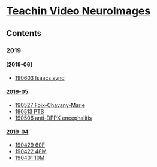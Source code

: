 <!--
Filename: 	note.md
Project: 	/Users/shume/Developer/physician/Neurol/TVNI
Author: 	shumez <https://github.com/shumez>
Created: 	2019-05-10 14:27:8
Modified: 	2019-06-08 11:52:46
-----
Copyright (c) 2019 shumez
-->

# [Teachin Video NeuroImages][TVNI]

## Contents

### [2019]

#### [2019-06]
* [190603 Isaacs synd](2019-06-03_36M.md)

#### [2019-05]
* [190527 Foix-Chavany-Marie](2019-05-27_75F.md)
* [190513 PTS](2019-05-13_43F.md)
* [190506 anti-DPPX encephalitis](2019-05-06_49M.md)

#### [2019-04]
* [190429 60F](2019-04-29_60F.md)
* [190422 48M](2019-04-22_48M.md)
* [190401 10M](2019-04-01_10M.md)




##
<!-- toc -->
[2019]: #2019
[2019-05]: #2019-05
[2019-04]: #2019-04

<!-- ref -->
[TVNI]: https://www.neurology.org/search/jcode%3Aneurology%7C%7Cneurclinpract%7C%7Cnng%7C%7Cnnn%20sort%3Apublication-date%20toc_section%3AResident%20and%20Fellow%20Section%7C%7C%20Resident%20%26%20Fellow%20Section?see_more_page=1&see_more_page_title=